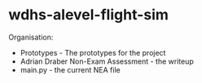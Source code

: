 # wdhs-alevel-flight-sim
Organisation:

- Prototypes - The prototypes for the project
- Adrian Draber Non-Exam Assessment - the writeup
- main.py - the current NEA file
